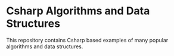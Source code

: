 ﻿# Csharp Algorithms and Data Structures

This repository contains Csharp based examples of many popular algorithms and data structures.